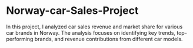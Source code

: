 # Norway-car-Sales-Project
In this project, I analyzed car sales revenue and market share for various car brands in Norway. The analysis focuses on identifying key trends, top-performing brands, and revenue contributions from different car models.
